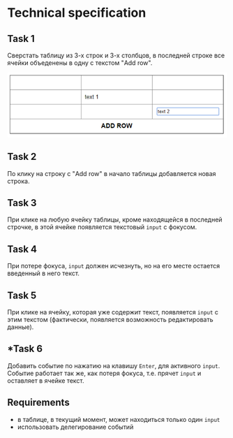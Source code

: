 # Technical specification

## Task 1

Сверстать таблицу из 3-х строк и 3-х столбцов, в последней строке все ячейки объеденены в одну с текстом "Add row".

![Example: table](example.png)

## Task 2

По клику на строку с "Add row" в начало таблицы добавляется новая строка.

## Task 3

При клике на любую ячейку таблицы, кроме находящейся в последней строчке, в этой ячейке появляется текстовый `input` с фокусом.

## Task 4

При потере фокуса, `input` должен исчезнуть, но на его месте остается введенный в него текст.

## Task 5

При клике на ячейку, которая уже содержит текст, появляется `input` с этим текстом (фактически, появляется возможность редактировать данные).

## *Task 6

Добавить событие по нажатию на клавишу `Enter`, для активного `input`. Событие работает так же, как потеря фокуса, т.е. прячет `input` и оставляет в ячейке текст.

## Requirements

- в таблице, в текущий момент, может находиться только один `input`
- использовать делегирование событий
